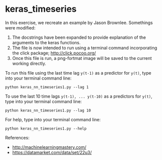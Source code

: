 # keras_timeseries

In this exercise, we recreate an example by Jason Brownlee. Somethings were modified:

1. The docstrings have been expanded to provide explanation of the arguments to the keras functions.
2. The file is now intended to run using a terminal command incorporating the click package; http://click.pocoo.org/
3. Once this file is run, a png-fortmat image will be saved to the current working directly.

To run this file using the last time lag `y(t-1)` as a predictor for `y(t)`, type into your terminal command line:
```
python keras_nn_timeseries1.py --lag 1
```
To use the last 10 time lags `y(t-1), ... y(t-10)` as a predictors for `y(t)`, type into your terminal command line:
```
python keras_nn_timeseries1.py --lag 10
```
For help, type into your terminal command line:
```
python keras_nn_timeseries1.py --help
```


References:
* http://machinelearningmastery.com/ 
* https://datamarket.com/data/set/22u3/
